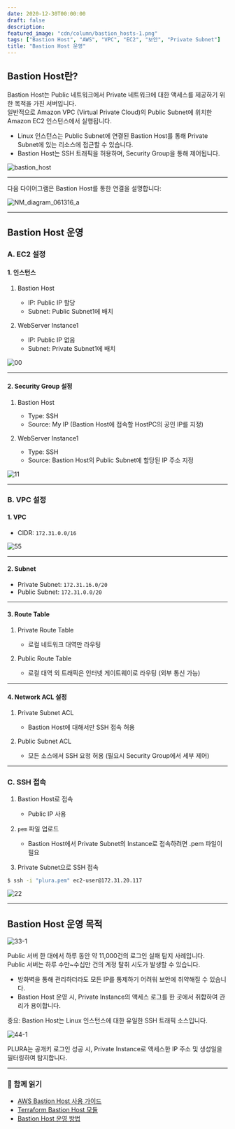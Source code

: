```yaml
---
date: 2020-12-30T00:00:00
draft: false
description: 
featured_image: "cdn/column/bastion_hosts-1.png"
tags: ["Bastion Host", "AWS", "VPC", "EC2", "보안", "Private Subnet"]
title: "Bastion Host 운영"
---
```


## Bastion Host란?

Bastion Host는 Public 네트워크에서 Private 네트워크에 대한 액세스를 제공하기 위한 목적을 가진 서버입니다.  
일반적으로 Amazon VPC (Virtual Private Cloud)의 Public Subnet에 위치한 Amazon EC2 인스턴스에서 실행됩니다.

- Linux 인스턴스는 Public Subnet에 연결된 Bastion Host를 통해 Private Subnet에 있는 리소스에 접근할 수 있습니다.  
- Bastion Host는 SSH 트래픽을 허용하며, Security Group을 통해 제어됩니다.

![bastion_host](https://blog.plura.io/cdn/column/bastion_hosts-1.png)
<!--more-->
---

다음 다이어그램은 Bastion Host를 통한 연결을 설명합니다:

![NM_diagram_061316_a](https://github.com/user-attachments/assets/0972fe30-7d5e-4e92-a1a5-81d603a1e4e0)

---

## Bastion Host 운영

### A. EC2 설정

#### 1. 인스턴스
1) Bastion Host
   - IP: Public IP 할당
   - Subnet: Public Subnet1에 배치

2) WebServer Instance1
   - IP: Public IP 없음
   - Subnet: Private Subnet1에 배치

![00](https://github.com/user-attachments/assets/abec3ff3-5c70-461e-be3d-a6c6de9db1b8)

---

#### 2. Security Group 설정
1) Bastion Host
   - Type: SSH  
   - Source: My IP (Bastion Host에 접속할 HostPC의 공인 IP를 지정)

2) WebServer Instance1
   - Type: SSH  
   - Source: Bastion Host의 Public Subnet에 할당된 IP 주소 지정

![11](https://github.com/user-attachments/assets/d8ebbe8a-1fcf-4256-8ede-49b746b4afa1)

---

### B. VPC 설정

#### 1. VPC
- CIDR: `172.31.0.0/16`

![55](https://github.com/user-attachments/assets/d27ef032-09be-41ca-8049-a8dc95e301b7)

---

#### 2. Subnet
- Private Subnet: `172.31.16.0/20`  
- Public Subnet: `172.31.0.0/20`

---

#### 3. Route Table
1) Private Route Table
   - 로컬 네트워크 대역만 라우팅

2) Public Route Table 
   - 로컬 대역 외 트래픽은 인터넷 게이트웨이로 라우팅 (외부 통신 가능)

---

#### 4. Network ACL 설정
1) Private Subnet ACL
   - Bastion Host에 대해서만 SSH 접속 허용

2) Public Subnet ACL
   - 모든 소스에서 SSH 요청 허용 (필요시 Security Group에서 세부 제어)

---

### C. SSH 접속

1) Bastion Host로 접속
   - Public IP 사용

2) `pem` 파일 업로드
   - Bastion Host에서 Private Subnet의 Instance로 접속하려면 .pem 파일이 필요

3) Private Subnet으로 SSH 접속

```bash
$ ssh -i "plura.pem" ec2-user@172.31.20.117
```

![22](https://github.com/user-attachments/assets/c76591b9-caf7-474d-9445-3d7e8425ff34)

---

## Bastion Host 운영 목적

![33-1](https://github.com/user-attachments/assets/c3f207b3-abf3-4abb-b44f-72d750646247)

Public 서버 한 대에서 하루 동안 약 11,000건의 로그인 실패 탐지 사례입니다.  
Public 서버는 하루 수만~수십만 건의 계정 탈취 시도가 발생할 수 있습니다.

- 방화벽을 통해 관리하더라도 모든 IP를 통제하기 어려워 보안에 취약해질 수 있습니다.  
- Bastion Host 운영 시, Private Instance의 액세스 로그를 한 곳에서 취합하여 관리가 용이합니다.

중요: Bastion Host는 Linux 인스턴스에 대한 유일한 SSH 트래픽 소스입니다.

![44-1](https://github.com/user-attachments/assets/07a841a2-7b47-48c7-b254-d244842407ad)

PLURA는 공개키 로그인 성공 시, Private Instance로 액세스한 IP 주소 및 생성일을 필터링하여 탐지합니다.

---

### 📖 함께 읽기
- [AWS Bastion Host 사용 가이드](https://aws.amazon.com/ko/blogs/security/how-to-record-ssh-sessions-established-through-a-bastion-host/)  
- [Terraform Bastion Host 모듈](https://registry.terraform.io/modules/Guimove/bastion/aws/latest)  
- [Bastion Host 운영 방법](https://galid1.tistory.com/365)
